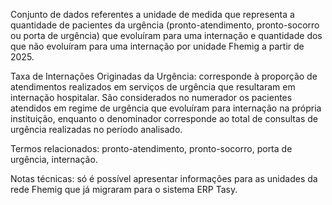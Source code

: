 Conjunto de dados referentes a unidade de medida que representa a quantidade de pacientes da urgência (pronto-atendimento, pronto-socorro ou porta de urgência) que evoluíram para uma internação e quantidade dos que não evoluíram para uma internação por unidade Fhemig a partir de 2025.

Taxa de Internações Originadas da Urgência: corresponde à proporção de atendimentos realizados em serviços de urgência que resultaram em internação hospitalar. São considerados no numerador os pacientes atendidos em regime de urgência que evoluíram para internação na própria instituição, enquanto o denominador corresponde ao total de consultas de urgência realizadas no período analisado.

Termos relacionados: pronto-atendimento, pronto-socorro, porta de urgência, internação.

Notas técnicas: só é possível apresentar informações para as unidades da rede Fhemig que já migraram para o sistema ERP Tasy.

